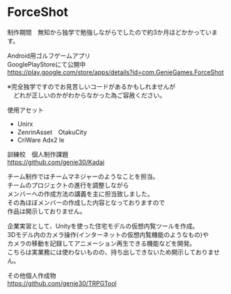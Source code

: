 # ForceShot

制作期間　無知から独学で勉強しながらでしたので約3か月ほどかかっています。

Android用ゴルフゲームアプリ  
GooglePlayStoreにて公開中  
https://play.google.com/store/apps/details?id=com.GenieGames.ForceShot

※完全独学ですのでお見苦しいコードがあるかもしれませんが  
　どれが正しいのかがわからなかった為ご容赦ください。

使用アセット
- Unirx
- ZenrinAsset　OtakuCity
- CriWare Adx2 le

訓練校　個人制作課題  
https://github.com/genie30/Kadai  
  
チーム制作ではチームマネジャーのようなことを担当。  
チームのプロジェクトの進行を調整しながら  
メンバーへの作成方法の講義を主に担当致しました。  
その為ほぼメンバーの作成した内容となっておりますので  
作品は開示しておりません。  
  
企業実習として、Unityを使った住宅モデルの仮想内覧ツールを作成。  
3Dモデル内のカメラ操作(インターネットの仮想内覧機能のようなもの)や  
カメラの移動を記録してアニメーション再生できる機能などを開発。  
こちらは実業務には使わないものの、持ち出しできないため開示しておりません。  
  
その他個人作成物  
https://github.com/genie30/TRPGTool

